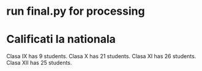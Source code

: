 # run final.py for processing

# Calificati la nationala
Clasa IX has 9 students.
Clasa X has 21 students.
Clasa XI has 26 students.
Clasa XII has 25 students.